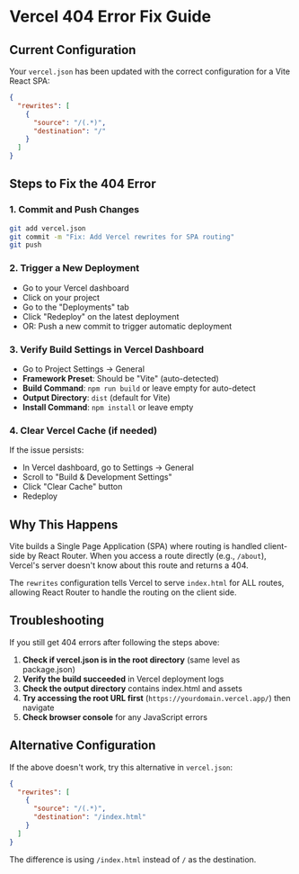 # Vercel 404 Error Fix Guide

## Current Configuration

Your `vercel.json` has been updated with the correct configuration for a Vite React SPA:

```json
{
  "rewrites": [
    {
      "source": "/(.*)",
      "destination": "/"
    }
  ]
}
```

## Steps to Fix the 404 Error

### 1. Commit and Push Changes
```bash
git add vercel.json
git commit -m "Fix: Add Vercel rewrites for SPA routing"
git push
```

### 2. Trigger a New Deployment
- Go to your Vercel dashboard
- Click on your project
- Go to the "Deployments" tab
- Click "Redeploy" on the latest deployment
- OR: Push a new commit to trigger automatic deployment

### 3. Verify Build Settings in Vercel Dashboard
- Go to Project Settings → General
- **Framework Preset**: Should be "Vite" (auto-detected)
- **Build Command**: `npm run build` or leave empty for auto-detect
- **Output Directory**: `dist` (default for Vite)
- **Install Command**: `npm install` or leave empty

### 4. Clear Vercel Cache (if needed)
If the issue persists:
- In Vercel dashboard, go to Settings → General
- Scroll to "Build & Development Settings"
- Click "Clear Cache" button
- Redeploy

## Why This Happens

Vite builds a Single Page Application (SPA) where routing is handled client-side by React Router. When you access a route directly (e.g., `/about`), Vercel's server doesn't know about this route and returns a 404.

The `rewrites` configuration tells Vercel to serve `index.html` for ALL routes, allowing React Router to handle the routing on the client side.

## Troubleshooting

If you still get 404 errors after following the steps above:

1. **Check if vercel.json is in the root directory** (same level as package.json)
2. **Verify the build succeeded** in Vercel deployment logs
3. **Check the output directory** contains index.html and assets
4. **Try accessing the root URL first** (`https://yourdomain.vercel.app/`) then navigate
5. **Check browser console** for any JavaScript errors

## Alternative Configuration

If the above doesn't work, try this alternative in `vercel.json`:

```json
{
  "rewrites": [
    {
      "source": "/(.*)",
      "destination": "/index.html"
    }
  ]
}
```

The difference is using `/index.html` instead of `/` as the destination.
